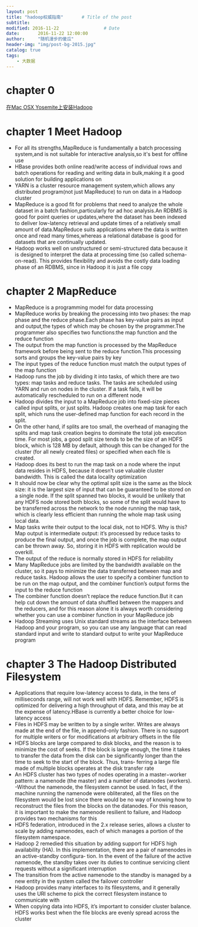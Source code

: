 ```yaml
---
layout: post
title: "hadoop权威指南"       # Title of the post
subtitle:
modified: 2016-11-22                 # Date
date:       2016-11-22 12:00:00
author:     "随机漫步的傻瓜"
header-img: "img/post-bg-2015.jpg"
catalog: true
tags:
    - 大数据
---
```


# chapter 0
[在Mac OSX Yosemite上安装Hadoop](http://www.jianshu.com/p/3aebdba32363)

# chapter 1 Meet Hadoop
- For all its strengths,MapReduce is fundamentally a batch processing system,and is not suitable for interactive analysis,so it's best for offline use
- HBase provides both online read/write access of individual rows and batch operations for reading and writing data in bulk,making it a good solution for building applications on
- YARN is a cluster resource management system,which allows any distributed program(not just MapReduce) to run on data in a Hadoop cluster
- MapReduce is a good fit for problems that need to analyze the whole dataset in a batch fashion,particularly for ad hoc analysis.An RDBMS is good for point queries or updates,where the dataset has been indexed to deliver low-latency retrieval and  update times of a relatively small amount of data.MapReduce suits applications where the data is written once and read many times,whereas a relational database is good for datasets that are continually updated.
- Hadoop works well on unstructured or semi-structured data because it is designed to interpret the data at processing time (so called schema-on-read). This provides flexibility and avoids the costly data loading phase of an RDBMS, since in Hadoop it is just a file copy

# chapter 2 MapReduce

- MapReduce is a programming model for data processing
- MapReduce works by breaking the processing into two phases: the map phase and the reduce phase.Each phase has key-value pairs as input and output,the types of which may be chosen by the programmer.The programmer also specifies two functions:the map function and the reduce function
- The output from the map function is processed by the MapReduce framework before being sent to the reduce function.This processing sorts and groups the key-value pairs by key
- The input types of the reduce function must match the output types of the map function
- Hadoop runs the job by dividing it into tasks, of which there are two types: map tasks and reduce tasks. The tasks are scheduled using YARN and run on nodes in the cluster. If a task fails, it will be automatically rescheduled to run on a different node
- Hadoop divides the input to a MapReduce job into fixed-size pieces called input splits, or just splits. Hadoop creates one map task for each split, which runs the user-defined map function for each record in the split.
- On the other hand, if splits are too small, the overhead of managing the splits and map task creation begins to dominate the total job execution time. For most jobs, a good split size tends to be the size of an HDFS block, which is 128 MB by default, although this can be changed for the cluster (for all newly created files) or specified when each file is created.
- Hadoop does its best to run the map task on a node where the input data resides in HDFS, because it doesn’t use valuable cluster bandwidth. This is called the data locality optimization
- It should now be clear why the optimal split size is the same as the block size: it is the largest size of input that can be guaranteed to be stored on a single node. If the split spanned two blocks, it would be unlikely that any HDFS node stored both blocks, so some of the split would have to be transferred across the network to the node running the map task, which is clearly less efficient than running the whole map task using local data.
- Map tasks write their output to the local disk, not to HDFS. Why is this? Map output is intermediate output: it’s processed by reduce tasks to produce the final output, and once the job is complete, the map output can be thrown away. So, storing it in HDFS with replication would be overkill.
- The output of the reduce is normally stored in HDFS for reliability
- Many MapReduce jobs are limited by the bandwidth available on the cluster, so it pays to minimize the data transferred between map and reduce tasks. Hadoop allows the user to specify a combiner function to be run on the map output, and the combiner function’s output forms the input to the reduce function
- The combiner function doesn’t replace the reduce function.But it can help cut down the amount of data shuffled between the mappers and the reducers, and for this reason alone it is always worth considering whether you can use a combiner function in your MapReduce job
- Hadoop Streaming uses Unix standard streams as the interface between Hadoop and your program, so you can use any language that can read standard input and write to standard output to write your MapReduce program

# chapter 3 The Hadoop Distributed Filesystem

- Applications that require low-latency access to data, in the tens of milliseconds range, will not work well with HDFS. Remember, HDFS is optimized for delivering a high throughput of data, and this may be at the expense of latency.HBase is currently a better choice for low-latency access
- Files in HDFS may be written to by a single writer. Writes are always made at the end of the file, in append-only fashion. There is no support for multiple writers or for modifications at arbitrary offsets in the file
- HDFS blocks are large compared to disk blocks, and the reason is to minimize the cost of seeks. If the block is large enough, the time it takes to transfer the data from the disk can be significantly longer than the time to seek to the start of the block. Thus, trans‐ ferring a large file made of multiple blocks operates at the disk transfer rate
- An HDFS cluster has two types of nodes operating in a master−worker pattern: a namenode (the master) and a number of datanodes (workers).
-Without the namenode, the filesystem cannot be used. In fact, if the machine running the namenode were obliterated, all the files on the filesystem would be lost since there would be no way of knowing how to reconstruct the files from the blocks on the datanodes. For this reason, it is important to make the namenode resilient to failure, and Hadoop provides two mechanisms for this
- HDFS federation, introduced in the 2.x release series, allows a cluster to scale by adding namenodes, each of which manages a portion of the filesystem namespace.
- Hadoop 2 remedied this situation by adding support for HDFS high availability (HA). In this implementation, there are a pair of namenodes in an active-standby configura‐ tion. In the event of the failure of the active namenode, the standby takes over its duties to continue servicing client requests without a significant interruption
- The transition from the active namenode to the standby is managed by a new entity in the system called the failover controller
- Hadoop provides many interfaces to its filesystems, and it generally uses the URI scheme to pick the correct filesystem instance to communicate with
- When copying data into HDFS, it’s important to consider cluster balance. HDFS works best when the file blocks are evenly spread across the cluster

